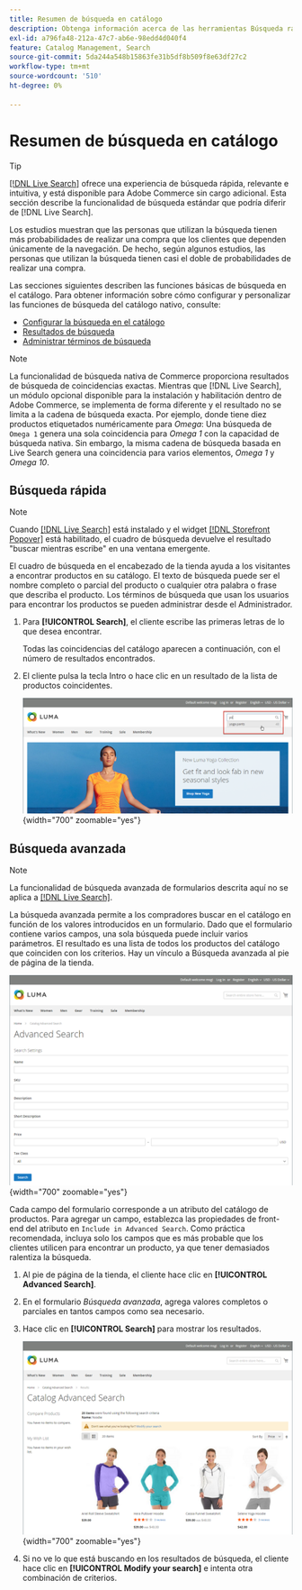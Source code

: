 ```yaml
---
title: Resumen de búsqueda en catálogo
description: Obtenga información acerca de las herramientas Búsqueda rápida y Búsqueda avanzada que los clientes pueden utilizar para localizar productos en la tienda.
exl-id: a796fa48-212a-47c7-ab6e-98edd4d040f4
feature: Catalog Management, Search
source-git-commit: 5da244a548b15863fe31b5df8b509f8e63df27c2
workflow-type: tm+mt
source-wordcount: '510'
ht-degree: 0%

---
```


# Resumen de búsqueda en catálogo

>[!TIP]
>
>[[!DNL Live Search]](https://experienceleague.adobe.com/docs/commerce/live-search/overview.html) ofrece una experiencia de búsqueda rápida, relevante e intuitiva, y está disponible para Adobe Commerce sin cargo adicional. Esta sección describe la funcionalidad de búsqueda estándar que podría diferir de [!DNL Live Search].

Los estudios muestran que las personas que utilizan la búsqueda tienen más probabilidades de realizar una compra que los clientes que dependen únicamente de la navegación. De hecho, según algunos estudios, las personas que utilizan la búsqueda tienen casi el doble de probabilidades de realizar una compra.

Las secciones siguientes describen las funciones básicas de búsqueda en el catálogo. Para obtener información sobre cómo configurar y personalizar las funciones de búsqueda del catálogo nativo, consulte:

- [Configurar la búsqueda en el catálogo](search-configuration.md)
- [Resultados de búsqueda](search-results.md)
- [Administrar términos de búsqueda](search-terms.md)

>[!NOTE]
>
>La funcionalidad de búsqueda nativa de Commerce proporciona resultados de búsqueda de coincidencias exactas. Mientras que [!DNL Live Search], un módulo opcional disponible para la instalación y habilitación dentro de Adobe Commerce, se implementa de forma diferente y el resultado no se limita a la cadena de búsqueda exacta. Por ejemplo, donde tiene diez productos etiquetados numéricamente para _Omega_: Una búsqueda de `Omega 1` genera una sola coincidencia para _Omega 1_ con la capacidad de búsqueda nativa. Sin embargo, la misma cadena de búsqueda basada en Live Search genera una coincidencia para varios elementos, _Omega 1_ y _Omega 10_.

## Búsqueda rápida

>[!NOTE]
>
>Cuando [[!DNL Live Search]](https://experienceleague.adobe.com/en/docs/commerce/live-search/overview) está instalado y el widget [[!DNL Storefront Popover]](https://experienceleague.adobe.com/en/docs/commerce/live-search/live-search-storefront/storefront-popover) está habilitado, el cuadro de búsqueda devuelve el resultado &quot;buscar mientras escribe&quot; en una ventana emergente.

El cuadro de búsqueda en el encabezado de la tienda ayuda a los visitantes a encontrar productos en su catálogo. El texto de búsqueda puede ser el nombre completo o parcial del producto o cualquier otra palabra o frase que describa el producto. Los términos de búsqueda que usan los usuarios para encontrar los productos se pueden administrar desde el Administrador.

1. Para **[!UICONTROL Search]**, el cliente escribe las primeras letras de lo que desea encontrar.

   Todas las coincidencias del catálogo aparecen a continuación, con el número de resultados encontrados.

1. El cliente pulsa la tecla Intro o hace clic en un resultado de la lista de productos coincidentes.

   ![Buscar](./assets/storefront-search-box.png){width="700" zoomable="yes"}

## Búsqueda avanzada

>[!NOTE]
>
>La funcionalidad de búsqueda avanzada de formularios descrita aquí no se aplica a [[!DNL Live Search]](https://experienceleague.adobe.com/docs/commerce/live-search/overview.html).

La búsqueda avanzada permite a los compradores buscar en el catálogo en función de los valores introducidos en un formulario. Dado que el formulario contiene varios campos, una sola búsqueda puede incluir varios parámetros. El resultado es una lista de todos los productos del catálogo que coinciden con los criterios. Hay un vínculo a Búsqueda avanzada al pie de página de la tienda.

![Búsqueda avanzada](./assets/storefront-search-advanced.png){width="700" zoomable="yes"}

Cada campo del formulario corresponde a un atributo del catálogo de productos. Para agregar un campo, establezca las propiedades de front-end del atributo en `Include in Advanced Search`. Como práctica recomendada, incluya solo los campos que es más probable que los clientes utilicen para encontrar un producto, ya que tener demasiados ralentiza la búsqueda.

1. Al pie de página de la tienda, el cliente hace clic en **[!UICONTROL Advanced Search]**.

1. En el formulario _Búsqueda avanzada_, agrega valores completos o parciales en tantos campos como sea necesario.

1. Hace clic en **[!UICONTROL Search]** para mostrar los resultados.

   ![Resultados de búsqueda](./assets/storefront-search-advanced-results-modify.png){width="700" zoomable="yes"}

1. Si no ve lo que está buscando en los resultados de búsqueda, el cliente hace clic en **[!UICONTROL Modify your search]** e intenta otra combinación de criterios.
